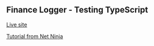 ## Finance Logger - Testing TypeScript

[Live site](https://redsquirrrel.github.io/finance-logger/)

[Tutorial from Net Ninja](https://www.youtube.com/watch?v=2pZmKW9-I_k&list=PL4cUxeGkcC9gUgr39Q_yD6v-bSyMwKPUI&index=1)
